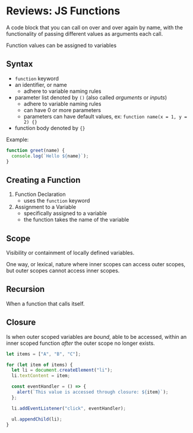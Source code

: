 # Reviews: JS Functions

A code block that you can call on over and over again by name, with the functionality of passing different values as arguments each call.

Function values can be assigned to variables

## Syntax

- `function` keyword
- an identifier, or name
  - adhere to variable naming rules
- parameter list denoted by `()` (also called _arguments_ or _inputs_)
  - adhere to variable naming rules
  - can have 0 or more parameters
  - parameters can have default values, ex: `function name(x = 1, y = 2) {}`
- function body denoted by `{}`

Example:

```js
function greet(name) {
  console.log(`Hello ${name}`);
}
```

## Creating a Function

1. Function Declaration
   - uses the `function` keyword
2. Assignment to a Variable
   - specifically assigned to a variable
   - the function takes the name of the variable

## Scope

Visibility or containment of locally defined variables.

One way, or lexical, nature where inner scopes can access outer scopes, but outer scopes cannot access inner scopes.

## Recursion

When a function that calls itself.

## Closure

Is when outer scoped variables are _bound_, able to be accessed, within an inner scoped function _after_ the outer scope no longer exists.

```js
let items = ["A", "B", "C"];

for (let item of items) {
  let li = document.createElement("li");
  li.textContent = item;

  const eventHandler = () => {
    alert(`This value is accessed through closure: ${item}`);
  };

  li.addEventListener("click", eventHandler);

  ul.appendChild(li);
}
```
